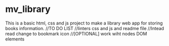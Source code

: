 # mv_library
This is a basic html, css and js project to make a library web app for storing books information.
//TO DO LIST
//linters css and js  and readme file
//Intead read change to bookmark icon
//[OPTIONAL] work wiht nodes DOM elements 